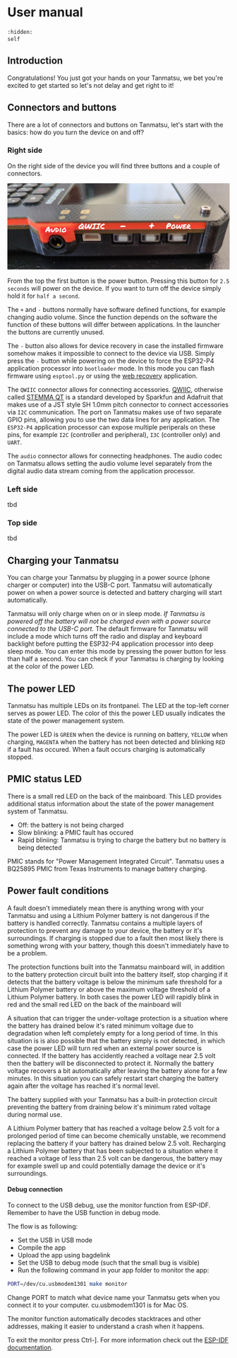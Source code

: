 # User manual

```{toctree}
:hidden:
self
```

## Introduction

Congratulations! You just got your hands on your Tanmatsu, we bet you're excited to get started so let's not delay and get right to it!

## Connectors and buttons

There are a lot of connectors and buttons on Tanmatsu, let's start with the basics: how do you turn the device on and off?

### Right side

On the right side of the device you will find three buttons and a couple of connectors.

![Right side of Tanmatsu](right_side.png)

From the top the first button is the power button. Pressing this button for `2.5 seconds` will power on the device. If you want to turn off the device simply hold it for `half a second`.

The `+` and `-` buttons normally have software defined functions, for example changing audio volume. Since the function depends on the software the function of these buttons will differ between applications. In the launcher the buttons are currently unused.

The `-` button also allows for device recovery in case the installed firmware somehow makes it impossible to connect to the device via USB. Simply press the `-` button while powering on the device to force the ESP32-P4 application processor into `bootloader` mode. In this mode you can flash firmware using `esptool.py` or using the [web recovery](https://recovery.tanmatsu.cloud) application.

The `QWIIC` connector allows for connecting accessories. [QWIIC](https://www.sparkfun.com/qwiic), otherwise called [STEMMA QT](https://learn.adafruit.com/introducing-adafruit-stemma-qt/what-is-stemma) is a standard developed by Sparkfun and Adafruit that makes use of a JST style SH 1.0mm pitch connector to connect accessories via `I2C` communication. The port on Tanmatsu makes use of two separate GPIO pins, allowing you to use the two data lines for any application. The `ESP32-P4` application processor can expose multiple periperals on these pins, for example `I2C` (controller and peripheral), `I3C` (controller only) and `UART`.

The `audio` connector allows for connecting headphones. The audio codec on Tanmatsu allows setting the audio volume level separately from the digital audio data stream coming from the application processor.

### Left side

tbd

### Top side

tbd

## Charging your Tanmatsu

You can charge your Tanmatsu by plugging in a power source (phone charger or computer) into the USB-C port. Tanmatsu will automatically power on when a power source is detected and battery charging will start automatically.

Tanmatsu will only charge when on or in sleep mode. *If Tanmatsu is powered off the battery will not be charged even with a power source connected to the USB-C port.* The default firmware for Tanmatsu will include a mode which turns off the radio and display and keyboard backlight before putting the ESP32-P4 application processor into deep sleep mode. You can enter this mode by pressing the power button for less than half a second. You can check if your Tanmatsu is charging by looking at the color of the power LED.

## The power LED

Tanmatsu has multiple LEDs on its frontpanel. The LED at the top-left corner serves as power LED. The color of this the power LED usually indicates the state of the power management system.

The power LED is `GREEN` when the device is running on battery, `YELLOW` when charging, `MAGENTA` when the battery has not been detected and blinking `RED` if a fault has occured. When a fault occurs charging is automatically stopped.

## PMIC status LED

There is a small red LED on the back of the mainboard. This LED provides additional status information about the state of the power management system of Tanmatsu.

 - Off: the battery is not being charged
 - Slow blinking: a PMIC fault has occured
 - Rapid bliniing: Tanmatsu is trying to charge the battery but no battery is being detected
 
PMIC stands for "Power Management Integrated Circuit". Tanmatsu uses a BQ25895 PMIC from Texas Instruments to manage battery charging.

## Power fault conditions

A fault doesn't immediately mean there is anything wrong with your Tanmatsu and using a Lithium Polymer battery is not dangerous if the battery is handled correctly. Tanmatsu contains a multiple layers of protection to prevent any damage to your device, the battery or it's surroundings. If charging is stopped due to a fault then most likely there is something wrong with your battery, though this doesn't immediately have to be a problem.

The protection functions built into the Tanmatsu mainboard will, in addition to the battery protection circuit built into the battery itself, stop charging if it detects that the battery voltage is below the minimum safe threshold for a Lithium Polymer battery or above the maximum voltage threshold of a Lithium Polymer battery. In both cases the power LED will rapidly blink in red and the small red LED on the back of the mainboard will 

A situation that can trigger the under-voltage protection is a situation where the battery has drained below it's rated minimum voltage due to degradation when left completely empty for a long period of time. In this situation is is also possible that the battery simply is not detected, in which case the power LED will turn red when an external power source is connected. If the battery has accidently reached a voltage near 2.5 volt then the battery will be disconnected to protect it. Normally the battery voltage recovers a bit automatically after leaving the battery alone for a few minutes. In this situation you can safely restart start charging the battery again after the voltage has reached it's normal level.

The battery supplied with your Tanmatsu has a built-in protection circuit preventing the battery from draining below it's minimum rated voltage during normal use.

A Lithium Polymer battery that has reached a voltage below 2.5 volt for a prolonged period of time can become chemically unstable, we recommend replacing the battery if your battery has drained below 2.5 volt. Recharging a Lithium Polymer battery that has been subjected to a situation where it reached a voltage of less than 2.5 volt can be dangerous, the battery may for example swell up and could potentially damage the device or it's surroundings.

#### Debug connection

To connect to the USB debug, use the monitor function from ESP-IDF. Remember to have the USB function in debug mode.

The flow is as following:
* Set the USB in USB mode
* Compile the app
* Upload the app using bagdelink
* Set the USB to debug mode (such that the small bug is visible)
* Run the following command in your app folder to monitor the app:

```bash
PORT=/dev/cu.usbmodem1301 make monitor
```

Change PORT to match what device name your Tanmatsu gets when you connect it to your computer. cu.usbmodem1301 is for Mac OS.

The monitor function automatically decodes stacktraces and other addresses, making it easier to understand a crash when it happens.

To exit the monitor press Ctrl-]. For more information check out the [ESP-IDF documentation](https://docs.espressif.com/projects/esp-idf/en/stable/esp32/api-guides/tools/idf-monitor.html#idf-monitor).
